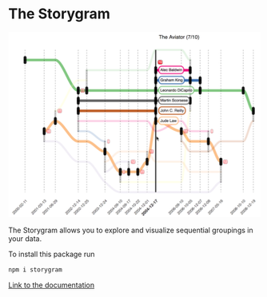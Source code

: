 # The Storygram

<p align="center">
  <a href="https://storygram.netlify.com/" target="_blank">
    <img alt="Parcel" src="https://raw.githubusercontent.com/FranzFlueckiger/Storygram/master/doc/src/media/storyGram_Blockbuster.png" width="749">
  </a>
</p>

The Storygram allows you to explore and visualize sequential groupings in your data.

To install this package run

```sh
npm i storygram
```

<a href="https://storygram.netlify.com/" target="_blank">Link to the documentation</a>
